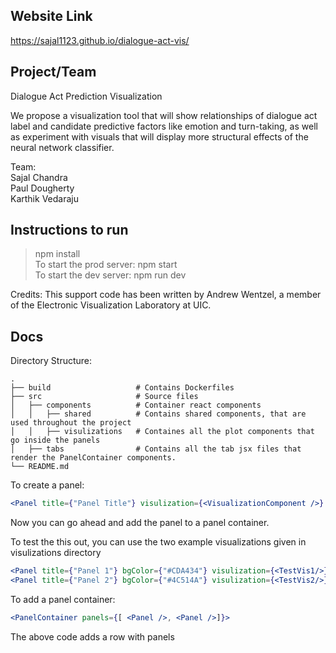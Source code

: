 ## Website Link
https://sajal1123.github.io/dialogue-act-vis/

## Project/Team

Dialogue Act Prediction Visualization

We propose a visualization tool that will show relationships of dialogue act label and candidate predictive factors like emotion and turn-taking, as well as experiment with visuals that will display more structural effects of the neural network classifier.

Team:<br>Sajal Chandra<br>
Paul Dougherty<br>
Karthik Vedaraju<br>

## Instructions to run
> npm install <br>
> To start the prod server: npm start <br>
> To start the dev server: npm run dev

Credits: This support code has been written by Andrew Wentzel, a member of the Electronic Visualization Laboratory at UIC.

## Docs

Directory Structure:
```
.
├── build                   # Contains Dockerfiles
├── src                     # Source files
│   ├── components          # Container react components
│   │   ├── shared          # Contains shared components, that are used throughout the project
│   │   ├── visulizations   # Containes all the plot components that go inside the panels
│   ├── tabs                # Contains all the tab jsx files that render the PanelContainer components.
└── README.md
```

To create a panel:

```jsx
<Panel title={"Panel Title"} visulization={<VisualizationComponent />} />
```
Now you can go ahead and add the panel to a panel container.

To test the this out, you can use the two example visualizations given in visulizations directory
```jsx
<Panel title={"Panel 1"} bgColor={"#CDA434"} visulization={<TestVis1/>}/>
<Panel title={"Panel 2"} bgColor={"#4C514A"} visulization={<TestVis2/>}/>
```



To add a panel container:
```jsx
<PanelContainer panels={[ <Panel />, <Panel />]}>
```
The above code adds a row with panels
